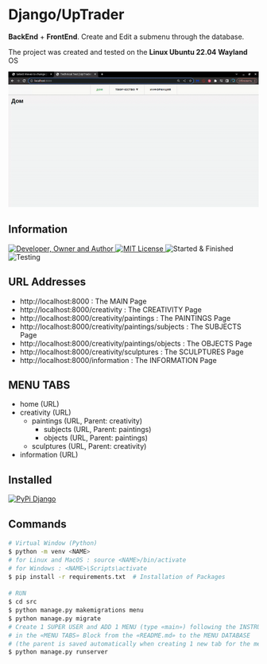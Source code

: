# Django/UpTrader
**BackEnd** + **FrontEnd**. Create and Edit a submenu through the database.

The project was created and tested on the **Linux Ubuntu 22.04 Wayland** OS

![](result.gif)

## Information
<div id="information" align="left">
  <a href="https://github.com/MoguchiyDD" target="_blank">
    <img alt="Developer, Owner and Author" src="https://img.shields.io/badge/Developer,%20Owner%20and%20Author-МогучийДД%20(MoguchiyDD)-FF4F1E?style=for-the-badge" />
  </a>
  <a href="../../../LICENSE" target="_blank">
    <img alt="MIT License" src="https://img.shields.io/badge/License-MIT%20License-6A1B9A?style=for-the-badge" />
  </a>
  <img alt="Started & Finished" src="https://img.shields.io/badge/Started%20&%20Finished-2024.03.05%20/%202024.03.07-F9A825?style=for-the-badge" />
  <img alt="Testing" src="https://img.shields.io/badge/Testing-Google%20Chrome%20and%20Firefox-2E7D32?style=for-the-badge" />
</div>

## URL Addresses
- http://localhost:8000 : The MAIN Page
- http://localhost:8000/creativity : The CREATIVITY Page
- http://localhost:8000/creativity/paintings : The PAINTINGS Page
- http://localhost:8000/creativity/paintings/subjects : The SUBJECTS Page
- http://localhost:8000/creativity/paintings/objects : The OBJECTS Page
- http://localhost:8000/creativity/sculptures : The SCULPTURES Page
- http://localhost:8000/information : The INFORMATION Page

## MENU TABS
- home (URL)
- creativity (URL)
  - paintings (URL, Parent: creativity)
    - subjects (URL, Parent: paintings)
    - objects (URL, Parent: paintings)
  - sculptures (URL, Parent: creativity)
- information (URL)

## Installed
<div id="installed" align="left">
  <a href="https://pypi.org/project/Django/" target="_blank">
    <img alt="PyPi Django" src="https://img.shields.io/badge/PyPi-Django-0073B7?style=for-the-badge" />
  </a>
</div>

## Commands
```Bash
# Virtual Window (Python)
$ python -m venv <NAME>
# for Linux and MacOS : source <NAME>/bin/activate
# for Windows : <NAME>\Scripts\activate
$ pip install -r requirements.txt  # Installation of Packages 

# RUN
$ cd src
$ python manage.py makemigrations menu
$ python manage.py migrate
# Create 1 SUPER USER and ADD 1 MENU (type «main») following the INSTRUCTION
# in the «MENU TABS» Block from the «README.md» to the MENU DATABASE
# (the parent is saved automatically when creating 1 new tab for the menu)
$ python manage.py runserver
```
